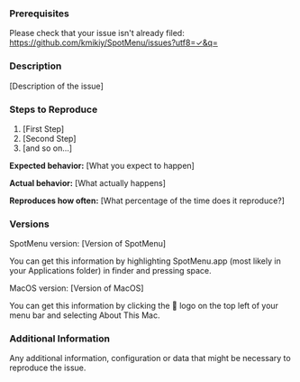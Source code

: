 
### Prerequisites

Please check that your issue isn't already filed: https://github.com/kmikiy/SpotMenu/issues?utf8=✓&q=

### Description

[Description of the issue]

### Steps to Reproduce

1. [First Step]
2. [Second Step]
3. [and so on...]

**Expected behavior:** [What you expect to happen]

**Actual behavior:** [What actually happens]

**Reproduces how often:** [What percentage of the time does it reproduce?]

### Versions

SpotMenu version: [Version of SpotMenu]

You can get this information by highlighting SpotMenu.app (most likely in your Applications folder) in finder and pressing space.

MacOS version: [Version of MacOS]

You can get this information by clicking the  logo on the top left of your menu bar and selecting About This Mac.

### Additional Information

Any additional information, configuration or data that might be necessary to reproduce the issue.
